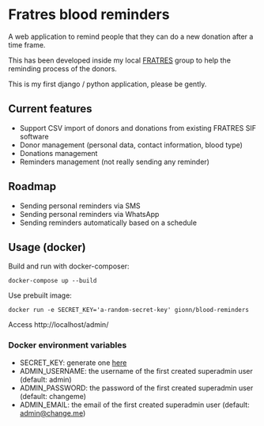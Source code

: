 # Fratres blood reminders

A web application to remind people that they can do a new donation after a time frame.

This has been developed inside my local [FRATRES](http://www.fratres.org) group to help the reminding process of the donors.

This is my first django / python application, please be gently.

## Current features

* Support CSV import of donors and donations from existing FRATRES SIF software
* Donor management (personal data, contact information, blood type)
* Donations management
* Reminders management (not really sending any reminder)

## Roadmap

* Sending personal reminders via SMS
* Sending personal reminders via WhatsApp
* Sending reminders automatically based on a schedule

## Usage (docker)

Build and run with docker-composer:

    docker-compose up --build


Use prebuilt image:

    docker run -e SECRET_KEY='a-random-secret-key' gionn/blood-reminders

Access http://localhost/admin/

### Docker environment variables

* SECRET_KEY: generate one [here](https://www.miniwebtool.com/django-secret-key-generator/)
* ADMIN_USERNAME: the username of the first created superadmin user (default: admin)
* ADMIN_PASSWORD: the password of the first created superadmin user (default: changeme)
* ADMIN_EMAIL: the email of the first created superadmin user (default: admin@change.me)